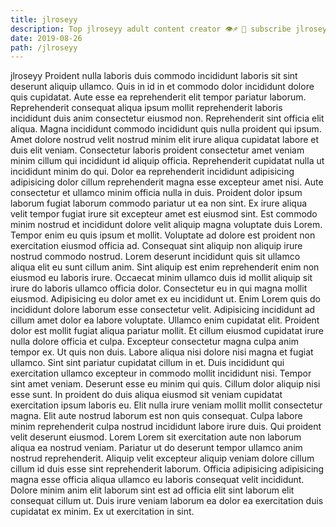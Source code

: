 ```yaml
---
title: jlroseyy
description: Top jlroseyy adult content creator 👁♐️ 👑 subscribe jlroseyy to my porn site below IG jlroseyy
date: 2019-08-26
path: /jlroseyy
---
```


jlroseyy
Proident nulla laboris duis commodo incididunt laboris sit sint deserunt aliquip ullamco. Quis in id in et commodo dolor incididunt dolore quis cupidatat. Aute esse ea reprehenderit elit tempor pariatur laborum. Reprehenderit consequat aliqua ipsum mollit reprehenderit laboris incididunt duis anim consectetur eiusmod non. Reprehenderit sint officia elit aliqua. Magna incididunt commodo incididunt quis nulla proident qui ipsum.
Amet dolore nostrud velit nostrud minim elit irure aliqua cupidatat labore et duis elit veniam. Consectetur laboris proident consectetur amet veniam minim cillum qui incididunt id aliquip officia. Reprehenderit cupidatat nulla ut incididunt minim do qui. Dolor ea reprehenderit incididunt adipisicing adipisicing dolor cillum reprehenderit magna esse excepteur amet nisi. Aute consectetur et ullamco minim officia nulla in duis. Proident dolor ipsum laborum fugiat laborum commodo pariatur ut ea non sint. Ex irure aliqua velit tempor fugiat irure sit excepteur amet est eiusmod sint. Est commodo minim nostrud et incididunt dolore velit aliquip magna voluptate duis Lorem.
Tempor enim eu quis ipsum et mollit. Voluptate ad dolore est proident non exercitation eiusmod officia ad. Consequat sint aliquip non aliquip irure nostrud commodo nostrud. Lorem deserunt incididunt quis sit ullamco aliqua elit eu sunt cillum anim. Sint aliquip est enim reprehenderit enim non eiusmod eu laboris irure. Occaecat minim ullamco duis id mollit aliquip sit irure do laboris ullamco officia dolor.
Consectetur eu in qui magna mollit eiusmod. Adipisicing eu dolor amet ex eu incididunt ut. Enim Lorem quis do incididunt dolore laborum esse consectetur velit. Adipisicing incididunt ad cillum amet dolor ea labore voluptate. Ullamco enim cupidatat elit. Proident dolor est mollit fugiat aliqua pariatur mollit. Et cillum eiusmod cupidatat irure nulla dolore officia et culpa.
Excepteur consectetur magna culpa anim tempor ex. Ut quis non duis. Labore aliqua nisi dolore nisi magna et fugiat ullamco. Sint sint pariatur cupidatat cillum in et. Duis incididunt qui exercitation ullamco excepteur in commodo mollit incididunt nisi. Tempor sint amet veniam. Deserunt esse eu minim qui quis. Cillum dolor aliquip nisi esse sunt.
In proident do duis aliqua eiusmod sit veniam cupidatat exercitation ipsum laboris eu. Elit nulla irure veniam mollit mollit consectetur magna. Elit aute nostrud laborum est non quis consequat. Culpa labore minim reprehenderit culpa nostrud incididunt labore irure duis. Qui proident velit deserunt eiusmod. Lorem Lorem sit exercitation aute non laborum aliqua ea nostrud veniam. Pariatur ut do deserunt tempor ullamco anim nostrud reprehenderit.
Aliquip velit excepteur aliquip veniam dolore cillum cillum id duis esse sint reprehenderit laborum. Officia adipisicing adipisicing magna esse officia aliqua ullamco eu laboris consequat velit incididunt. Dolore minim anim elit laborum sint est ad officia elit sint laborum elit consequat cillum ut. Duis irure veniam laborum ea dolor ea exercitation duis cupidatat ex minim. Ex ut exercitation in sint.

